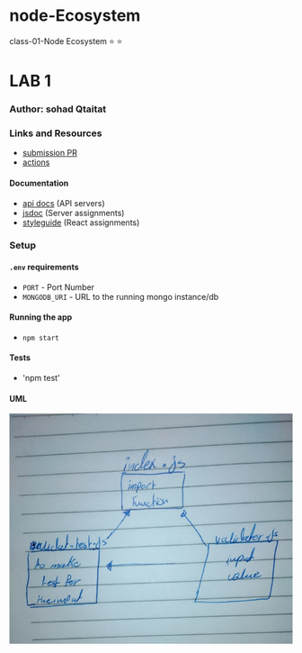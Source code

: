 # node-Ecosystem
class-01-Node Ecosystem :star: :star:

# LAB 1

### Author: sohad Qtaitat

### Links and Resources
* [submission PR](https://github.com/401-advanced-javascript-sohad/401-class-01/pull/1)
* [actions](https://github.com/401-advanced-javascript-sohad/node-Ecosystem/actions)


#### Documentation
* [api docs](http://xyz.com) (API servers)
* [jsdoc](http://xyz.com) (Server assignments)
* [styleguide](http://xyz.com) (React assignments)


### Setup
#### `.env` requirements
* `PORT` - Port Number
* `MONGODB_URI` - URL to the running mongo instance/db

#### Running the app
* `npm start`

#### Tests
* 'npm test'


#### UML
![](class1.jpg)